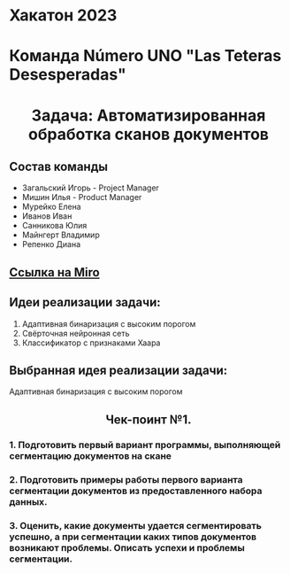 # Хакатон 2023
# Команда Número UNO "Las Teteras Desesperadas"
<h1 align="center">Задача: Автоматизированная обработка сканов документов 

## Состав команды
- Загальский Игорь - Project Manager
- Мишин Илья - Product Manager
- Мурейко Елена
- Иванов Иван
- Санникова Юлия
- Майнгерт Владимир
- Репенко Диана

## <a href="https://miro.com/app/board/uXjVP2DInDc=/?moveToWidget=3458764543238787224&cot=14" target="_blank">Ссылка на Miro</a> 
 
## Идеи реализации задачи:
1) Адаптивная бинаризация с высоким порогом
2) Свёрточная нейронная сеть
3) Классификатор с признаками Хаара
 
 
## Выбранная идея реализации задачи:
Адаптивная бинаризация с высоким порогом
 
 
<h2 align="center">Чек-поинт №1.  

### 1. Подготовить первый вариант программы, выполняющей сегментацию документов на скане
### 2. Подготовить примеры работы первого варианта сегментации документов из предоставленного набора данных.
### 3. Оценить, какие документы удается сегментировать успешно, а при сегментации каких типов документов возникают проблемы. Описать успехи и проблемы сегментации.
